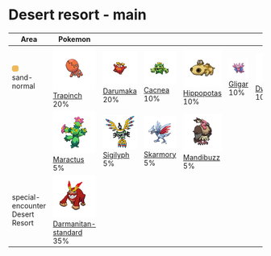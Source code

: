 # Desert resort - main

| Area                                                                 | Pokemon                                                                                                              | &nbsp;                                                                                         | &nbsp;                                                                                        | &nbsp;                                                                                             | &nbsp;                                                                                     | &nbsp;                                                                                       |
| -------------------------------------------------------------------- | -------------------------------------------------------------------------------------------------------------------- | ---------------------------------------------------------------------------------------------- | --------------------------------------------------------------------------------------------- | -------------------------------------------------------------------------------------------------- | ------------------------------------------------------------------------------------------ | -------------------------------------------------------------------------------------------- |
| ![sand-normal](../../img/items/sand-normal.png)<br/>sand-normal<br/> | ![trapinch](../../img/pokemon/328.png) <br/>[Trapinch](/blaze-black-wiki/pokemon/328) <br/>20%                       | ![darumaka](../../img/pokemon/554.png) <br/>[Darumaka](/blaze-black-wiki/pokemon/554) <br/>20% | ![cacnea](../../img/pokemon/331.png) <br/>[Cacnea](/blaze-black-wiki/pokemon/331) <br/>10%    | ![hippopotas](../../img/pokemon/449.png) <br/>[Hippopotas](/blaze-black-wiki/pokemon/449) <br/>10% | ![gligar](../../img/pokemon/207.png) <br/>[Gligar](/blaze-black-wiki/pokemon/207) <br/>10% | ![dwebble](../../img/pokemon/557.png) <br/>[Dwebble](/blaze-black-wiki/pokemon/557) <br/>10% |
|                                                                      | ![maractus](../../img/pokemon/556.png) <br/>[Maractus](/blaze-black-wiki/pokemon/556) <br/>5%                        | ![sigilyph](../../img/pokemon/561.png) <br/>[Sigilyph](/blaze-black-wiki/pokemon/561) <br/>5%  | ![skarmory](../../img/pokemon/227.png) <br/>[Skarmory](/blaze-black-wiki/pokemon/227) <br/>5% | ![mandibuzz](../../img/pokemon/630.png) <br/>[Mandibuzz](/blaze-black-wiki/pokemon/630) <br/>5%    |
| special-encounter Desert Resort<br/>                                 | ![darmanitan-standard](../../img/pokemon/555.png) <br/>[Darmanitan-standard](/blaze-black-wiki/pokemon/555) <br/>35% |
